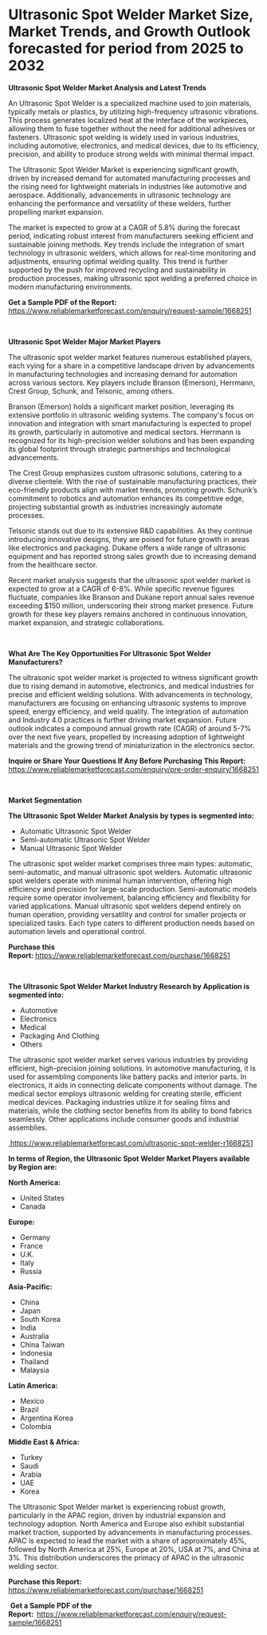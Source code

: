 <p><h1>Ultrasonic Spot Welder Market Size, Market Trends, and Growth Outlook forecasted for period from 2025 to 2032</h1></p><p><strong>Ultrasonic Spot Welder Market Analysis and Latest Trends</strong></p>
<p><p>An Ultrasonic Spot Welder is a specialized machine used to join materials, typically metals or plastics, by utilizing high-frequency ultrasonic vibrations. This process generates localized heat at the interface of the workpieces, allowing them to fuse together without the need for additional adhesives or fasteners. Ultrasonic spot welding is widely used in various industries, including automotive, electronics, and medical devices, due to its efficiency, precision, and ability to produce strong welds with minimal thermal impact.</p><p>The Ultrasonic Spot Welder Market is experiencing significant growth, driven by increased demand for automated manufacturing processes and the rising need for lightweight materials in industries like automotive and aerospace. Additionally, advancements in ultrasonic technology are enhancing the performance and versatility of these welders, further propelling market expansion.</p><p>The market is expected to grow at a CAGR of 5.8% during the forecast period, indicating robust interest from manufacturers seeking efficient and sustainable joining methods. Key trends include the integration of smart technology in ultrasonic welders, which allows for real-time monitoring and adjustments, ensuring optimal welding quality. This trend is further supported by the push for improved recycling and sustainability in production processes, making ultrasonic spot welding a preferred choice in modern manufacturing environments.</p></p>
<p><strong>Get a Sample PDF of the Report:&nbsp;</strong> <a href="https://www.reliablemarketforecast.com/enquiry/request-sample/1668251?utm_campaign=1080&utm_medium=2&utm_source=Github&utm_content=ia&utm_term=17042025&utm_id=ultrasonic-spot-welder">https://www.reliablemarketforecast.com/enquiry/request-sample/1668251</a></p>
<p>&nbsp;</p>
<p><strong>Ultrasonic Spot Welder Major Market Players</strong></p>
<p><p>The ultrasonic spot welder market features numerous established players, each vying for a share in a competitive landscape driven by advancements in manufacturing technologies and increasing demand for automation across various sectors. Key players include Branson (Emerson), Herrmann, Crest Group, Schunk, and Telsonic, among others.</p><p>Branson (Emerson) holds a significant market position, leveraging its extensive portfolio in ultrasonic welding systems. The company's focus on innovation and integration with smart manufacturing is expected to propel its growth, particularly in automotive and medical sectors. Herrmann is recognized for its high-precision welder solutions and has been expanding its global footprint through strategic partnerships and technological advancements.</p><p>The Crest Group emphasizes custom ultrasonic solutions, catering to a diverse clientele. With the rise of sustainable manufacturing practices, their eco-friendly products align with market trends, promoting growth. Schunk’s commitment to robotics and automation enhances its competitive edge, projecting substantial growth as industries increasingly automate processes.</p><p>Telsonic stands out due to its extensive R&D capabilities. As they continue introducing innovative designs, they are poised for future growth in areas like electronics and packaging. Dukane offers a wide range of ultrasonic equipment and has reported strong sales growth due to increasing demand from the healthcare sector.</p><p>Recent market analysis suggests that the ultrasonic spot welder market is expected to grow at a CAGR of 6-8%. While specific revenue figures fluctuate, companies like Branson and Dukane report annual sales revenue exceeding $150 million, underscoring their strong market presence. Future growth for these key players remains anchored in continuous innovation, market expansion, and strategic collaborations.</p></p>
<p>&nbsp;</p>
<p><strong>What Are The Key Opportunities For Ultrasonic Spot Welder Manufacturers?</strong></p>
<p><p>The ultrasonic spot welder market is projected to witness significant growth due to rising demand in automotive, electronics, and medical industries for precise and efficient welding solutions. With advancements in technology, manufacturers are focusing on enhancing ultrasonic systems to improve speed, energy efficiency, and weld quality. The integration of automation and Industry 4.0 practices is further driving market expansion. Future outlook indicates a compound annual growth rate (CAGR) of around 5-7% over the next five years, propelled by increasing adoption of lightweight materials and the growing trend of miniaturization in the electronics sector.</p></p>
<p><strong>Inquire or Share Your Questions If Any Before Purchasing This Report:</strong> <a href="https://www.reliablemarketforecast.com/enquiry/pre-order-enquiry/1668251?utm_campaign=1080&utm_medium=2&utm_source=Github&utm_content=ia&utm_term=17042025&utm_id=ultrasonic-spot-welder">https://www.reliablemarketforecast.com/enquiry/pre-order-enquiry/1668251</a></p>
<p>&nbsp;</p>
<p><strong>Market Segmentation</strong></p>
<p><strong>The Ultrasonic Spot Welder Market Analysis by types is segmented into:</strong></p>
<p><ul><li>Automatic Ultrasonic Spot Welder</li><li>Semi-automatic Ultrasonic Spot Welder</li><li>Manual Ultrasonic Spot Welder</li></ul></p>
<p><p>The ultrasonic spot welder market comprises three main types: automatic, semi-automatic, and manual ultrasonic spot welders. Automatic ultrasonic spot welders operate with minimal human intervention, offering high efficiency and precision for large-scale production. Semi-automatic models require some operator involvement, balancing efficiency and flexibility for varied applications. Manual ultrasonic spot welders depend entirely on human operation, providing versatility and control for smaller projects or specialized tasks. Each type caters to different production needs based on automation levels and operational control.</p></p>
<p><strong>Purchase this Report:&nbsp;</strong><a href="https://www.reliablemarketforecast.com/purchase/1668251?utm_campaign=1080&utm_medium=2&utm_source=Github&utm_content=ia&utm_term=17042025&utm_id=ultrasonic-spot-welder">https://www.reliablemarketforecast.com/purchase/1668251</a></p>
<p>&nbsp;</p>
<p><strong>The Ultrasonic Spot Welder Market Industry Research by Application is segmented into:</strong></p>
<p><ul><li>Automotive</li><li>Electronics</li><li>Medical</li><li>Packaging And Clothing</li><li>Others</li></ul></p>
<p><p>The ultrasonic spot welder market serves various industries by providing efficient, high-precision joining solutions. In automotive manufacturing, it is used for assembling components like battery packs and interior parts. In electronics, it aids in connecting delicate components without damage. The medical sector employs ultrasonic welding for creating sterile, efficient medical devices. Packaging industries utilize it for sealing films and materials, while the clothing sector benefits from its ability to bond fabrics seamlessly. Other applications include consumer goods and industrial assemblies.</p></p>
<p><a href="https://www.reliablemarketforecast.com/ultrasonic-spot-welder-r1668251?utm_campaign=1080&utm_medium=2&utm_source=Github&utm_content=ia&utm_term=17042025&utm_id=ultrasonic-spot-welder">&nbsp;https://www.reliablemarketforecast.com/ultrasonic-spot-welder-r1668251</a></p>
<p><strong>In terms of Region, the Ultrasonic Spot Welder Market Players available by Region are:</strong></p>
<p>
    <p> <strong> North America: </strong>
        <ul>
            <li>United States</li>
            <li>Canada</li>
        </ul>
        </p> 
    <p> <strong> Europe: </strong>
        <ul>
            <li>Germany</li>
            <li>France</li>
            <li>U.K.</li>
            <li>Italy</li>
            <li>Russia</li>
        </ul>
        </p> 
    <p> <strong> Asia-Pacific: </strong>
        <ul>
            <li>China</li>
            <li>Japan</li>
            <li>South Korea</li>
            <li>India</li>
            <li>Australia</li>
            <li>China Taiwan</li>
            <li>Indonesia</li>
            <li>Thailand</li>
            <li>Malaysia</li>
        </ul>
        </p> 
    <p> <strong> Latin America: </strong>
        <ul>
            <li>Mexico</li>
            <li>Brazil</li>
            <li>Argentina Korea</li>
            <li>Colombia</li>
        </ul>
        </p> 
    <p> <strong> Middle East & Africa: </strong>
        <ul>
            <li>Turkey</li>
            <li>Saudi</li>
            <li>Arabia</li>
            <li>UAE</li>
            <li>Korea</li>
        </ul>
    </p>
    </p>
<p><p>The Ultrasonic Spot Welder market is experiencing robust growth, particularly in the APAC region, driven by industrial expansion and technology adoption. North America and Europe also exhibit substantial market traction, supported by advancements in manufacturing processes. APAC is expected to lead the market with a share of approximately 45%, followed by North America at 25%, Europe at 20%, USA at 7%, and China at 3%. This distribution underscores the primacy of APAC in the ultrasonic welding sector.</p></p>
<p><strong>Purchase this Report: </strong><a href="https://www.reliablemarketforecast.com/purchase/1668251?utm_campaign=1080&utm_medium=2&utm_source=Github&utm_content=ia&utm_term=17042025&utm_id=ultrasonic-spot-welder">https://www.reliablemarketforecast.com/purchase/1668251</a></p>
<p>&nbsp;<strong>Get a Sample PDF of the Report:&nbsp;&nbsp;</strong><a href="https://www.reliablemarketforecast.com/enquiry/request-sample/1668251?utm_campaign=1080&utm_medium=2&utm_source=Github&utm_content=ia&utm_term=17042025&utm_id=ultrasonic-spot-welder">https://www.reliablemarketforecast.com/enquiry/request-sample/1668251</a></p>
<p><strong></strong></p>
<p><p></p><p></p><p></p></p>